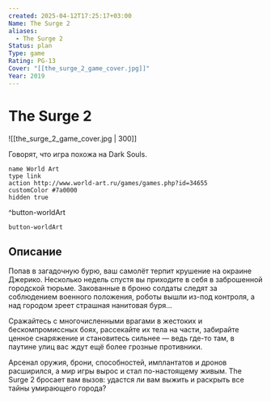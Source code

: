 ```yaml
---
created: 2025-04-12T17:25:17+03:00
Name: The Surge 2
aliases:
  - The Surge 2
Status: plan
Type: game
Rating: PG-13
Cover: "[[the_surge_2_game_cover.jpg]]"
Year: 2019
---
```


# The Surge 2

![[the_surge_2_game_cover.jpg | 300]]

Говорят, что игра похожа на Dark Souls.

```button
name World Art
type link
action http://www.world-art.ru/games/games.php?id=34655
customColor #7a0000
hidden true
```
^button-worldArt



`button-worldArt`

## Описание

Попав в загадочную бурю, ваш самолёт терпит крушение на окраине Джерико. Несколько недель спустя вы приходите в себя в заброшенной городской тюрьме. Закованные в броню солдаты следят за соблюдением военного положения, роботы вышли из-под контроля, а над городом зреет страшная нанитовая буря...

Сражайтесь с многочисленными врагами в жестоких и бескомпромиссных боях, рассекайте их тела на части, забирайте ценное снаряжение и становитесь сильнее — ведь где-то там, в паутине улиц вас ждут ещё более грозные противники.

Арсенал оружия, брони, способностей, имплантатов и дронов расширился, а мир игры вырос и стал по-настоящему живым. The Surge 2 бросает вам вызов: удастся ли вам выжить и раскрыть все тайны умирающего города?
